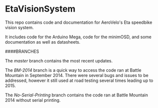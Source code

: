 **EtaVisionSystem**
===============

This repo contains code and documentation for AeroVelo's Eta speedbike vision system.

It includes code for the Arduino Mega, code for the minimOSD, and some documentation as well as datasheets.

####BRANCHES

The _master_ branch contains the most recent updates.

The _BM-2014_ branch is a quick way to access the code ran at Battle Mountain in September 2014. There were several bugs and issues to be addressed, however it still used at road testing several times leading up to 2015.

The _No-Serial-Printing_ branch contains the code ran at Battle Mountain 2014 without serial printing. 
